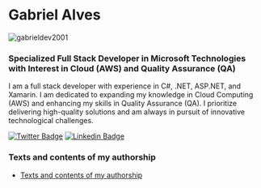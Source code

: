 # Gabriel Alves 
<p align="left"> <img src="https://komarev.com/ghpvc/?username=gabrieldev2001&label=Profile%20views&color=000000&style=plastic" alt="gabrieldev2001" /> </p>
<h3> Specialized Full Stack Developer in Microsoft Technologies with Interest in Cloud (AWS) and Quality Assurance (QA) </h3>

I am a full stack developer with experience in C#, .NET, ASP.NET, and Xamarin. I am dedicated to expanding my knowledge in Cloud Computing (AWS) and enhancing my skills in Quality Assurance (QA). I prioritize delivering high-quality solutions and am always in pursuit of innovative technological challenges.

<a href="https://twitter.com/ebagabee"><img alt="Twitter Badge" src="https://img.shields.io/badge/-@ebagabee-000000?style=flat-square&labelColor=000000&logo=twitter&logoColor=white&link=https://twitter.com/ebagabee"/></a>
<a href="https://www.linkedin.com/in/ebagabee/"><img alt="Linkedin Badge" src="https://img.shields.io/badge/-Gabriel%20Alves-000000?style=flat-square&logo=Linkedin&logoColor=white&link=https://www.linkedin.com/in/ebagabee/"/></a>

### Texts and contents of my authorship

- [Texts and contents of my authorship](https://dev.to/gabrieldev2001/introducao-ao-net-com-visual-studio-code-2gmp)
